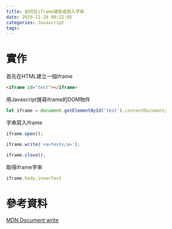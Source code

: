 ```yaml
---
title: 如何在iframe讀取或寫入字串
date: 2019-12-28 00:22:05
categories: Javascript
tags:
---
```

# 實作
首先在HTML建立一個iframe

```html
<iframe id="test"></iframe>
```

<!--more-->

用Javascript搜尋iframe的DOM物件
```javascript
let iframe = document.getElementById('test').contentDocument;
```

字串寫入iframe
```javascript
iframe.open();

iframe.write('<a>test</a>');

iframe.close();
```

取得iframe字串
```javascript
iframe.body.innerText
```

# 參考資料
[MDN Document write](https://developer.mozilla.org/en-US/docs/Web/API/Document/write)